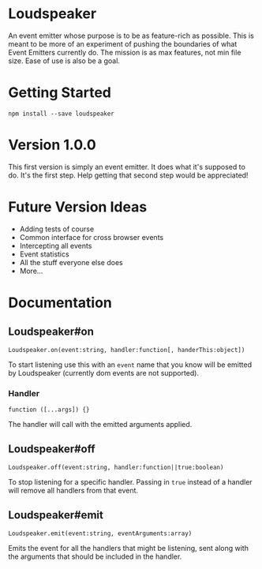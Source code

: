 # Loudspeaker

An event emitter whose purpose is to be as feature-rich as possible. This is meant to be more of an experiment of 
pushing the boundaries of what Event Emitters currently do. The mission is as max features, not min file size. Ease 
of use is also be a goal.

# Getting Started

`npm install --save loudspeaker`

# Version 1.0.0

This first version is simply an event emitter.  It does what it's supposed to do. It's the first step.  Help getting 
that second step would be appreciated!


# Future Version Ideas
- Adding tests of course
- Common interface for cross browser events
- Intercepting all events
- Event statistics
- All the stuff everyone else does
- More...


# Documentation

## Loudspeaker#on

`Loudspeaker.on(event:string, handler:function[, handerThis:object])`

To start listening use this with an `event` name that you know will be emitted by Loudspeaker (currently dom events 
are not supported).

### Handler

`function ([...args]) {}`

The handler will call with the emitted arguments applied.

## Loudspeaker#off

`Loudspeaker.off(event:string, handler:function||true:boolean)`

To stop listening for a specific handler. Passing in `true` instead of a handler will remove all handlers from that 
event.

## Loudspeaker#emit

`Loudspeaker.emit(event:string, eventArguments:array)`

Emits the event for all the handlers that might be listening, sent along with the arguments that should be included 
in the handler.